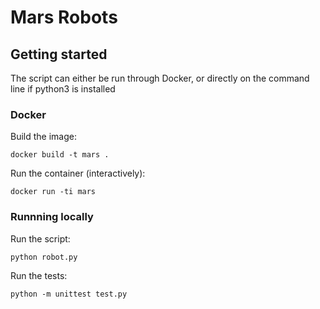 # Mars Robots

## Getting started

The script can either be run through Docker, or directly on the command line if python3 is installed

### Docker

Build the image:

```shell
docker build -t mars .
```

Run the container (interactively):

```shell
docker run -ti mars
```

### Runnning locally

Run the script:

```shell
python robot.py
```

Run the tests:

```shell
python -m unittest test.py
```
